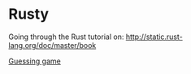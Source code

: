 # Rusty

Going through the Rust tutorial on: http://static.rust-lang.org/doc/master/book


[Guessing game](https://github.com/Neats29/rusty/blob/master/guessing_game/src/main.rs)
